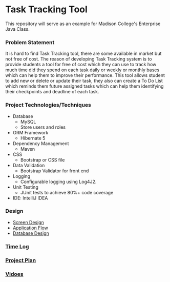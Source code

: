 # Task Tracking Tool

This repository will serve as an example for Madison College's Enterprise Java Class. 

### Problem Statement

It is hard to find Task Tracking tool, there are some available in market but not free of cost. The reason of developing Task Tracking system is to provide 
students a tool for free of cost which they can use to track how much time did they spend on each task daily or weekly or monthly bases which can help them to 
improve their performance. This tool allows student to add new or delete or update their task, they also can create a To Do List which reminds them future assigned tasks
which can help them identifying their checkpoints and deadline of each task.

### Project Technologies/Techniques 

* Database
  * MySQL
  * Store users and roles
* ORM Framework
  * Hibernate 5
* Dependency Management
  * Maven
* CSS 
  * Bootstrap or CSS file
* Data Validation
  * Bootstrap Validator for front end
* Logging
  * Configurable logging using Log4J2. 
* Unit Testing
  * JUnit tests to achieve 80%+ code coverage 
* IDE: IntelliJ IDEA

### Design
* [Screen Design](DesignDocuments/Screens.md)
* [Application Flow](DesignDocuments/ApplicationFlow.md)
* [Database Design](DesignDocuments/databaseDiagram.md)

### [Time Log](timelog.md)
### [Project Plan](ProjectPlan.md)
### [Vidoes](DesignDocuments/projectVideos.md)